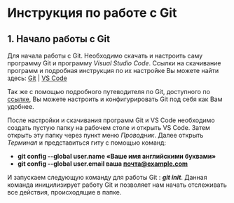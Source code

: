 # Инструкция по работе с Git
 
## 1. Начало работы с Git

Для начала работы с Git. Необходимо скачать и настроить саму программу Git и программу *Visual Studio Code*. Ссылки на скачивание программ и подробная инструкция по их настройке Вы можете найти здесь: [Git](https://git-scm.com/book/ru/v2/Введение-Установка-Git) | [VS Code](https://code.visualstudio.com)

  Так же с помощью подробного путеводителя по Git, доступного по [ссылке](https://git-scm.com/book/ru/v2), Вы можете настроить и конфигурировать Git под себя как Вам удобнее.

После настройки и скачивания программ Git и VS Code необходимо создать пустую папку на рабочем столе и открыть VS Code. Затем открыть эту папку через пункт меню *Проводник*. Далее открыть *Терминал* и представиться гиту с помощью команд:

- **git config --global user.name «Ваше имя английскими буквами»**
- **git config --global user.email ваша почта@example.com**

И запускаем следующую команду для работы Git :  ***git init***.
Данная команда иницилизирует работу Git и позволяет нам начать отслеживать все действия, происходящие в папке.



